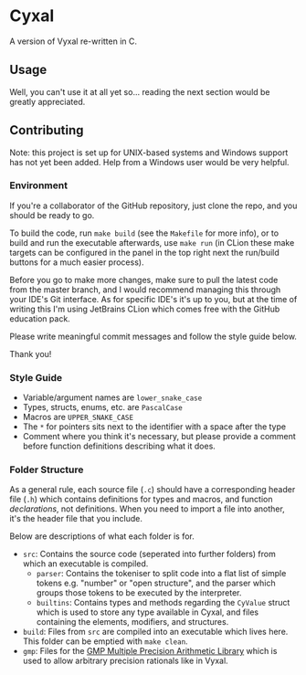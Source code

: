 # Cyxal

A version of Vyxal re-written in C.

## Usage

Well, you can't use it at all yet so... reading the next section would be greatly appreciated.

## Contributing

Note: this project is set up for UNIX-based systems and Windows support has not yet been added. Help from a Windows user would be very helpful.

### Environment

If you're a collaborator of the GitHub repository, just clone the repo, and you should be ready to go.

To build the code, run `make build` (see the `Makefile` for more info), or to build and run the executable afterwards, use `make run` (in CLion these make targets can be configured in the panel in the top right next the run/build buttons for a much easier process).

Before you go to make more changes, make sure to pull the latest code from the master branch, and I would recommend managing this through your IDE's Git interface. As for specific IDE's it's up to you, but at the time of writing this I'm using JetBrains CLion which comes free with the GitHub education pack.

Please write meaningful commit messages and follow the style guide below.

Thank you!

### Style Guide

- Variable/argument names are `lower_snake_case`
- Types, structs, enums, etc. are `PascalCase`
- Macros are `UPPER_SNAKE_CASE`
- The `*` for pointers sits next to the identifier with a space after the type
- Comment where you think it's necessary, but please provide a comment before function definitions describing what it does.

### Folder Structure

As a general rule, each source file (`.c`) should have a corresponding header file (`.h`) which contains definitions for types and macros, and function *declarations*, not definitions.  When you need to import a file into another, it's the header file that you include.

Below are descriptions of what each folder is for.

- `src`: Contains the source code (seperated into further folders) from which an executable is compiled.
  - `parser`: Contains the tokeniser to split code into a flat list of simple tokens e.g. "number" or "open structure", and the parser which groups those tokens to be executed by the interpreter.
  - `builtins`: Contains types and methods regarding the `CyValue` struct which is used to store any type available in Cyxal, and files containing the elements, modifiers, and structures.
- `build`: Files from `src` are compiled into an executable which lives here. This folder can be emptied with `make clean`.
- `gmp`: Files for the [GMP Multiple Precision
  Arithmetic Library](https://gmplib.org) which is used to allow arbitrary precision rationals like in Vyxal.
